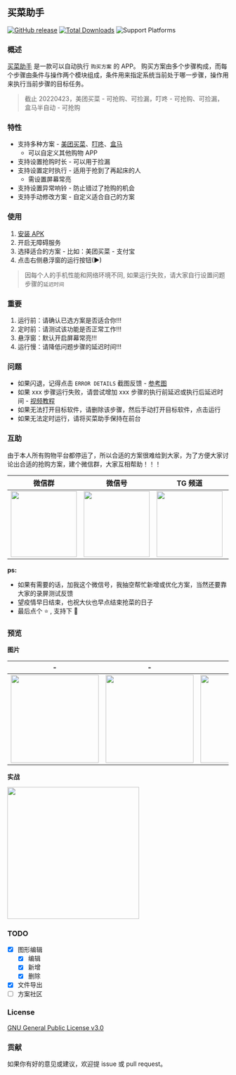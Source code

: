 ## 买菜助手

[![GitHub release](https://img.shields.io/github/v/release/universeindream/MaiCaiAssistant.svg)](https://github.com/universeindream/MaiCaiAssistant/releases) [![Total Downloads](https://img.shields.io/github/downloads/universeindream/MaiCaiAssistant/total.svg)](https://github.com/universeindream/MaiCaiAssistant/releases/latest/download/app-release.apk) ![Support Platforms](https://img.shields.io/badge/platform-android-blue) 

### 概述

[买菜助手](https://github.com/universeindream/MaiCaiAssistant) 是一款可以自动执行 `购买方案` 的 APP。 购买方案由多个步骤构成，而每个步骤由条件与操作两个模块组成，条件用来指定系统当前处于哪一步骤，操作用来执行当前步骤的目标任务。

> 截止 20220423，美团买菜 - 可抢购、可捡漏，叮咚 - 可抢购、可捡漏，盒马半自动 - 可抢购

### 特性

- 支持多种方案 - [美团买菜](https://github.com/universeindream/MaiCaiAssistant/wiki/%E7%BE%8E%E5%9B%A2%E4%B9%B0%E8%8F%9C)、[叮咚](https://github.com/universeindream/MaiCaiAssistant/wiki/%E5%8F%AE%E5%92%9A%E4%B9%B0%E8%8F%9C)、[盒马](https://github.com/universeindream/MaiCaiAssistant/wiki/%E7%9B%92%E9%A9%AC) 
   - 可以自定义其他购物 APP 
- 支持设置抢购时长 - 可以用于捡漏
- 支持设置定时执行 - 适用于抢到了再起床的人
   - 需设置屏幕常亮
- 支持设置异常响铃 - 防止错过了抢购的机会
- 支持手动修改方案 - 自定义适合自己的方案

### 使用

1. [安装 APK](https://github.com/universeindream/MaiCaiAssistant/releases/latest/download/app-release.apk)
1. 开启无障碍服务
1. 选择适合的方案 - 比如：美团买菜 - 支付宝
1. 点击右侧悬浮窗的运行按钮(▶)

> 因每个人的手机性能和网络环境不同, 如果运行失败，请大家自行设置问题步骤的`延迟时间`

### 重要

1. 运行前：请确认已选方案是否适合你!!!
2. 定时前：请测试该功能是否正常工作!!!
3. 悬浮窗：默认开启屏幕常亮!!!
4. 运行慢：请降低问题步骤的延迟时间!!!

### 问题

- 如果闪退，记得点击 `ERROR DETAILS` 截图反馈 - [参考图](https://user-images.githubusercontent.com/20157750/163066496-df9dafe9-bbbb-4bfd-8acb-1f7254475147.jpg)
- 如果 xxx 步骤运行失败，请尝试增加 xxx 步骤的执行前延迟或执行后延迟时间 - [视频教程](https://user-images.githubusercontent.com/7286154/163680965-a64f13ea-9bd7-4033-9c2e-e8f69e288831.mp4)
- 如果无法打开目标软件，请删除该步骤，然后手动打开目标软件，点击运行
- 如果无法定时运行，请将买菜助手保持在前台

### 互助

由于本人所有购物平台都停运了，所以合适的方案很难给到大家，为了方便大家讨论出合适的抢购方案，建个微信群，大家互相帮助！！！ 

| 微信群 | 微信号 | TG 频道 | TG 群 |
| ------------- | ------------- | ------------- | ------------- |
| <img width="150" src="https://user-images.githubusercontent.com/7286154/164889964-8ac6cf63-6e57-493d-acb1-48bfe92fce89.png"> | <img width="150" src="https://user-images.githubusercontent.com/7286154/164888899-16c76894-61c6-4e42-981b-48c0e16752a1.png"> | <img width="150" src="https://user-images.githubusercontent.com/7286154/163721131-3aa6da8d-44ab-48d3-98a5-3ccfc083fae0.png"> |     <img width="150" src="https://user-images.githubusercontent.com/7286154/163738276-3460fdd0-930b-493a-a899-d8aa8a4e03be.png">     |



**ps:**

- 如果有需要的话，加我这个微信号，我抽空帮忙新增或优化方案，当然还要靠大家的录屏测试反馈
- 望疫情早日结束，也祝大伙也早点结束抢菜的日子
- 最后点个 :star: , 支持下 :ghost:

### 预览

**图片**

| -  | - | - |
| ------------- | ------------- | ------------- |
| <img src="https://user-images.githubusercontent.com/7286154/164153230-6aa9a51f-924f-4b11-b1bc-84ce149fb8b1.png" width="200" >  | <img src="https://user-images.githubusercontent.com/7286154/163836887-54f8d547-8bc2-48b3-b929-a4781db31ce7.png" width="200" > | <img src="https://user-images.githubusercontent.com/7286154/163836949-e480da1c-0bbf-41c7-a6ad-02f5fa0fa7c2.png" width="200" > |

**实战**

<img src="https://user-images.githubusercontent.com/7286154/163914983-4d1e7b58-4abe-4d1f-aa9d-af9d38093f32.gif" width="300">

### TODO

- [x] 图形编辑
   - [x] 编辑
   - [x] 新增
   - [x] 删除
- [x] 文件导出
- [ ] 方案社区

### License

[GNU General Public License v3.0](https://github.com/universeindream/MaiCaiAssistant/blob/main/LICENSE)


### 贡献

如果你有好的意见或建议，欢迎提 issue 或 pull request。
